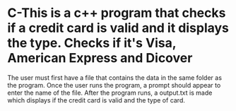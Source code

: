 # C-This is a c++ program that checks if a credit card is valid and it displays the type. Checks if it's Visa, American Express and Dicover
The user must first have a file that contains the data in the same folder as the program.
Once the user runs the program, a prompt should appear to enter the name of the file.
After the program runs, a output.txt is made which displays if the credit card is valid and the type of card. 
